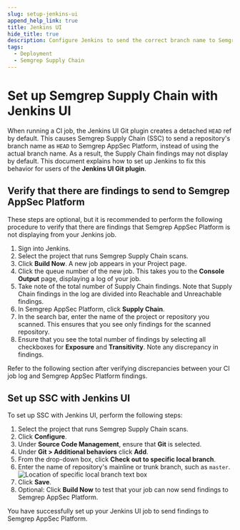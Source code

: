 ```yaml
---
slug: setup-jenkins-ui
append_help_link: true
title: Jenkins UI
hide_title: true
description: Configure Jenkins to send the correct branch name to Semgrep AppSec Platform.
tags:
  - Deployment
  - Semgrep Supply Chain
---
```


# Set up Semgrep Supply Chain with Jenkins UI

When running a CI job, the Jenkins UI Git plugin creates a detached `HEAD` ref by default. This causes Semgrep Supply Chain (SSC) to send a repository's branch name as `HEAD` to Semgrep AppSec Platform, instead of using the actual branch name. As a result, the Supply Chain findings may not display by default. This document explains how to set up Jenkins to fix this behavior for users of the **Jenkins UI Git plugin**.

## Verify that there are findings to send to Semgrep AppSec Platform

These steps are optional, but it is recommended to perform the following procedure to verify that there are findings that Semgrep AppSec Platform is not displaying from your Jenkins job.

1. Sign into Jenkins.
2. Select the project that runs Semgrep Supply Chain scans.
3. Click **Build Now**. A new job appears in your Project page.
4. Click the queue number of the new job. This takes you to the **Console Output** page, displaying a log of your job.
5. Take note of the total number of Supply Chain findings. Note that Supply Chain findings in the log are divided into Reachable and Unreachable findings.
5. In Semgrep AppSec Platform, click **Supply Chain**.
6. In the search bar, enter the name of the project or repository you scanned. This ensures that you see only findings for the scanned repository.
7. Ensure that you see the total number of findings by selecting all checkboxes for **Exposure** and **Transitivity**. Note any discrepancy in findings.

Refer to the following section after verifying discrepancies between your CI job log and Semgrep AppSec Platform findings.

## Set up SSC with Jenkins UI

To set up SSC with Jenkins UI, perform the following steps:

1. Select the project that runs Semgrep Supply Chain scans.
1. Click **Configure**.
1. Under **Source Code Management**, ensure that **Git** is selected.
1. Under **Git > Additional behaviors** click **Add**.
1. From the drop-down box, click **Check out to specific local branch**.
1. Enter the name of repository's mainline or trunk branch, such as `master`.
![Location of specific local branch text box](/img/jenkins-specific-local-branch.png#bordered)
1. Click **Save**.
1. Optional: Click **Build Now** to test that your job can now send findings to Semgrep AppSec Platform.

You have successfully set up your Jenkins UI job to send findings to Semgrep AppSec Platform.
